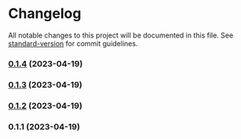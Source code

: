 # Changelog

All notable changes to this project will be documented in this file. See [standard-version](https://github.com/conventional-changelog/standard-version) for commit guidelines.

### [0.1.4](https://github.com/jafjuliana/juliana-assalti/compare/v0.1.3...v0.1.4) (2023-04-19)

### [0.1.3](https://github.com/jafjuliana/juliana-assalti/compare/v0.1.2...v0.1.3) (2023-04-19)

### [0.1.2](https://github.com/jafjuliana/juliana-assalti/compare/v0.1.1...v0.1.2) (2023-04-19)

### 0.1.1 (2023-04-19)
